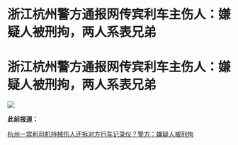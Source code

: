 # 浙江杭州警方通报网传宾利车主伤人：嫌疑人被刑拘，两人系表兄弟

# 浙江杭州警方通报网传宾利车主伤人：嫌疑人被刑拘，两人系表兄弟

![](https://inews.gtimg.com/om_bt/Ov0WXIeV6rsHBpV9i17F8CUTu8oM4PgwBixS4uZN-2tPQAA/1000)

**此前报道：**

[杭州一宾利司机持械伤人还拆对方行车记录仪？警方：嫌疑人被刑拘 ](https://news.qq.com/rain/a/20240225A01TTP00)

